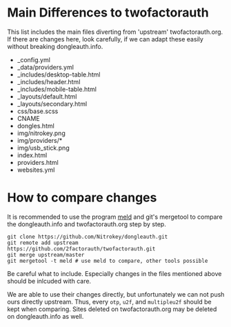 # Main Differences to twofactorauth

This list includes the main files diverting from 'upstream' twofactorauth.org.
If there are changes here, look carefully, if we can adapt these easily without
breaking dongleauth.info.

* \_config.yml
* \_data/providers.yml
* \_includes/desktop-table.html
* \_includes/header.html
* \_includes/mobile-table.html
* \_layouts/default.html
* \_layouts/secondary.html
* css/base.scss
* CNAME
* dongles.html
* img/nitrokey.png
* img/providers/\*
* img/usb_stick.png
* index.html
* providers.html
* websites.yml

# How to compare changes

It is recommended to use the program [meld](http://meldmerge.org/) and git's mergetool
to compare the dongleauth.info and twofactorauth.org step by step.

```
git clone https://github.com/Nitrokey/dongleauth.git
git remote add upstream https://github.com/2factorauth/twofactorauth.git
git merge upstream/master
git mergetool -t meld # use meld to compare, other tools possible
```

Be careful what to include. Especially changes in the files mentioned above should be inlcuded with
care.

We are able to use their changes directly, but unfortunately we can not push ours directly upstream.
Thus, every `otp`, `u2f`, and `multipleu2f` should be kept when comparing. Sites deleted on
twofactorauth.org may be deleted on dongleauth.info as well.
